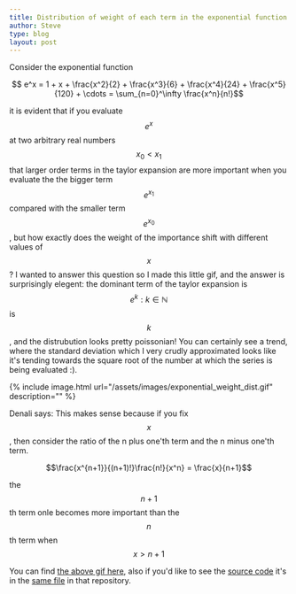 ```yaml
---
title: Distribution of weight of each term in the exponential function.
author: Steve
type: blog
layout: post
---
```


Consider the exponential function

$$ e^x = 1 + x + \frac{x^2}{2} + \frac{x^3}{6} + \frac{x^4}{24} + \frac{x^5}{120} + \cdots = \sum_{n=0}^\infty \frac{x^n}{n!}$$

it is evident that if you evaluate $$e^x$$ at two arbitrary real numbers $$x_0 < x_1$$ that larger order terms in the taylor expansion are more important when you evaluate the the bigger term $$e^{x_1}$$ compared with the smaller term $$e^{x_0}$$, but how exactly does the weight of the importance shift with different values of $$x$$? I wanted to answer this question so I made this little gif, and the answer is surprisingly elegent: the dominant term of the taylor expansion is $$e^k:k\in\mathbb N$$ is $$k$$, and the distrubution looks pretty poissonian! You can certainly see a trend, where the standard deviation which I very crudly approximated looks like it's tending towards the square root of the number at which the series is being evaluated :). 


{% include image.html url="/assets/images/exponential_weight_dist.gif" description="" %}

Denali says: This makes sense because if you fix $$x$$, then consider the ratio of the n plus one'th term and the n minus one'th term.

$$\frac{x^{n+1}}{(n+1)!}\frac{n!}{x^n} = \frac{x}{n+1}$$

the $$n+1$$ th term onle becomes more important than the $$n$$th term when $$x > n+1$$ 

You can find [the above gif here](https://github.com/dcxSt/random-math/blob/master/exponential/exponential_weight_dist.gif), also if you'd like to see the [source code](https://github.com/dcxSt/random-math/blob/master/exponential/exponential%20terms%20animation%2C%20importance%20of%20terms%20in%20exponential%20transcendental%20function%20as%20x%20increases.ipynb) it's in the [same file](https://github.com/dcxSt/random-math/tree/master/exponential) in that repository.


